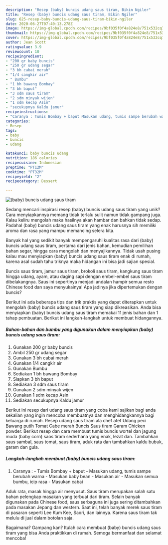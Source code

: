 ```yaml
---
description: "Resep (baby) buncis udang saus tiram, Bikin Ngiler"
title: "Resep (baby) buncis udang saus tiram, Bikin Ngiler"
slug: 625-resep-baby-buncis-udang-saus-tiram-bikin-ngiler
date: 2020-06-27T07:40:13.278Z
image: https://img-global.cpcdn.com/recipes/9bf035f0f4a824e8/751x532cq70/baby-buncis-udang-saus-tiram-foto-resep-utama.jpg
thumbnail: https://img-global.cpcdn.com/recipes/9bf035f0f4a824e8/751x532cq70/baby-buncis-udang-saus-tiram-foto-resep-utama.jpg
cover: https://img-global.cpcdn.com/recipes/9bf035f0f4a824e8/751x532cq70/baby-buncis-udang-saus-tiram-foto-resep-utama.jpg
author: Jean Scott
ratingvalue: 3.9
reviewcount: 10
recipeingredient:
- "200 gr baby buncis"
- "250 gr udang segar"
- "3 bh cabai merah"
- "1/4 cangkir air"
- " Bumbu"
- "1 bh bawang Bombay"
- "3 bh baput"
- "3 sdm saus tiram"
- "2 sdm minyak wijen"
- "1 sdm kecap Asin"
- "secukupnya Kaldu jamur"
recipeinstructions:
- "Caranya : Tumis Bombay + baput Masukan udang, tumis sampe berubah warna Masukan baby bean Masukan air Masukan semua bumbu, icip rasa Masukan cabai"
categories:
- Resep
tags:
- baby
- buncis
- udang

katakunci: baby buncis udang 
nutrition: 186 calories
recipecuisine: Indonesian
preptime: "PT12M"
cooktime: "PT32M"
recipeyield: "2"
recipecategory: Dessert

---
```



![(baby) buncis udang saus tiram](https://img-global.cpcdn.com/recipes/9bf035f0f4a824e8/751x532cq70/baby-buncis-udang-saus-tiram-foto-resep-utama.jpg)

Sedang mencari inspirasi resep (baby) buncis udang saus tiram yang unik? Cara menyiapkannya memang tidak terlalu sulit namun tidak gampang juga. Kalau keliru mengolah maka hasilnya akan hambar dan bahkan tidak sedap. Padahal (baby) buncis udang saus tiram yang enak harusnya sih memiliki aroma dan rasa yang mampu memancing selera kita.

Banyak hal yang sedikit banyak mempengaruhi kualitas rasa dari (baby) buncis udang saus tiram, pertama dari jenis bahan, kemudian pemilihan bahan segar, hingga cara mengolah dan menyajikannya. Tidak usah pusing kalau mau menyiapkan (baby) buncis udang saus tiram enak di rumah, karena asal sudah tahu triknya maka hidangan ini bisa jadi sajian spesial.

Buncis saus tiram, jamur saus tiram, brokoli saus tiram, kangkung saus tiram hingga udang, ayam, atau daging sapi dengan embel-embel saus tiram dibelakangnya. Saus ini sepertinya menjadi andalan hampir semua resto Chinese food dan saya menyukainya! Apa jadinya jika dipertemukan dengan buncis?


Berikut ini ada beberapa tips dan trik praktis yang dapat diterapkan untuk mengolah (baby) buncis udang saus tiram yang siap dikreasikan. Anda bisa menyiapkan (baby) buncis udang saus tiram memakai 11 jenis bahan dan 1 tahap pembuatan. Berikut ini langkah-langkah untuk membuat hidangannya.

<!--inarticleads1-->

##### Bahan-bahan dan bumbu yang digunakan dalam menyiapkan (baby) buncis udang saus tiram:

1. Gunakan 200 gr baby buncis
1. Ambil 250 gr udang segar
1. Gunakan 3 bh cabai merah
1. Gunakan 1/4 cangkir air
1. Gunakan  Bumbu
1. Sediakan 1 bh bawang Bombay
1. Siapkan 3 bh baput
1. Sediakan 3 sdm saus tiram
1. Gunakan 2 sdm minyak wijen
1. Gunakan 1 sdm kecap Asin
1. Sediakan secukupnya Kaldu jamur


Berikut ini resep dari udang saus tiram yang coba kami sajikan bagi anda sekalian yang ingin mencoba membuatnya dan menghidangkannya bagi keluarga di rumah. Resep udang saus tiram ala chef atef Udang peci Bawang putih Tomat Cabe merah Buncis Saus tiram Garam Chicken powder. Berikut resep dan cara membuat tumis buncis wortel dan jagung muda (baby corn) saos tiram sederhana yang enak, lezat dan. Tambahkan saus sambal, saus tomat, saus tiram, aduk rata dan tambahkan kaldu bubuk, garam dan gula. 

<!--inarticleads2-->

##### Langkah-langkah membuat (baby) buncis udang saus tiram:

1. Caranya : - Tumis Bombay + baput - Masukan udang, tumis sampe berubah warna - Masukan baby bean - Masukan air - Masukan semua bumbu, icip rasa - Masukan cabai


Aduk rata, masak hingga air menyusut. Saus tiram merupakan salah satu bahan pelengkap masakan yang terbuat dari tiram. Selain banyak digunakan pada Chinese food, saus serbaguna ini juga sering ditambahkan pada masakan Jepang dan western. Saat ini, telah banyak merek saus tiram di pasaran seperti Lee Kum Kee, Saori, dan lainnya. Karena saus tiram tak melulu di jual dalam botolan saja. 

Bagaimana? Gampang kan? Itulah cara membuat (baby) buncis udang saus tiram yang bisa Anda praktikkan di rumah. Semoga bermanfaat dan selamat mencoba!

